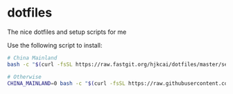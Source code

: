 # dotfiles

The nice dotfiles and setup scripts for me

Use the following script to install:

```bash
# China Mainland
bash -c "$(curl -fsSL https://raw.fastgit.org/hjkcai/dotfiles/master/setup.sh)" && exec zsh

# Otherwise
CHINA_MAINLAND=0 bash -c "$(curl -fsSL https://raw.githubusercontent.com/hjkcai/dotfiles/master/setup.sh)" && exec zsh
```
